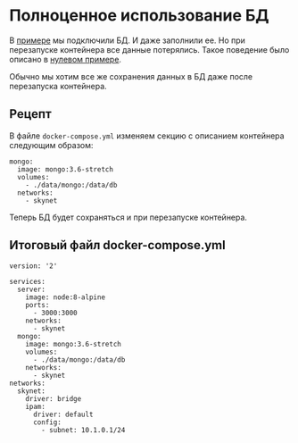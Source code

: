 # Полноценное использование БД

В [примере](../ex11/) мы подключили БД. И даже заполнили ее. Но при перезапуске контейнера все данные потерялись. Такое поведение было описано в [нулевом примере](../ex0/).

Обычно мы хотим все же сохранения данных в БД даже после перезапуска контейнера.

## Рецепт
В файле `docker-compose.yml` изменяем секцию с описанием контейнера следующим образом:
```
mongo:
  image: mongo:3.6-stretch
  volumes:
    - ./data/mongo:/data/db
  networks:
    - skynet
```
Теперь БД будет сохраняться и при перезапуске контейнера.

## Итоговый файл docker-compose.yml
```
version: '2'

services:
  server:
    image: node:8-alpine
    ports:
      - 3000:3000 
    networks:
      - skynet
  mongo:
    image: mongo:3.6-stretch
    volumes:
      - ./data/mongo:/data/db
    networks:
      - skynet
networks:
  skynet:
    driver: bridge
    ipam:
      driver: default
      config:
        - subnet: 10.1.0.1/24      
```
